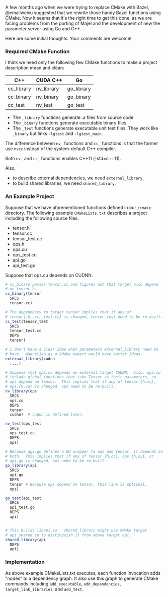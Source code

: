 A few months ago when we were trying to replace CMake with Bazel, @emailweixu suggested that we rewrite those handy Bazel functions using CMake. Now it seems that it's the right time to get this done, as we are facing problems from the porting of Majel and the development of new the parameter server using Go and C++.

Here are some initial thoughts. Your comments are welcome!

### Required CMake Function

I think we need only the following few CMake functions to make a project description mean and clean:

| C++ | CUDA C++ | Go |
|---|---|---|
| cc_library | nv_library | go_library |
| cc_binary | nv_binary | go_binary |
| cc_test | nv_test | go_test |

- The `_library` functions generate  .a files from source code.
- The `_binary` functions generate executable binary files.
- The `_test` functions generate executable unit test files. They work like `_binary` but links `-lgtest` and `-lgtest_main`.

The difference between `nv_` functions and `cc_` functions is that the former use `nvcc` instead of the system-default C++ compiler.

Both `nv_` and `cc_` functions enables C++11 (-std=c++11).

Also,

- to describe external dependencies, we need `external_library`.
- to build shared libraries, we need `shared_library`.

### An Example Project

Suppose that we have aforementioned functions defined in our `/cmake` directory.  The following example `CMakeLists.txt` describes a project including the following source files:

- tensor.h
- tensor.cc
- tensor_test.cc
- ops.h
- ops.cu
- ops_test.cu
- api.go
- api_test.go

Suppose that ops.cu depends on CUDNN.

```cmake
# cc_binary parses tensor.cc and figures out that target also depend
# on tensor.h.
cc_binary(tensor
  SRCS
  tensor.cc)

# The dependency to target tensor implies that if any of
# tensor{.h,.cc,_test.cc} is changed, tensor_test need to be re-built.
cc_test(tensor_test
  SRCS
  tensor_test.cc
  DEPS
  tensor)

# I don't have a clear idea what parameters external_library need to
# have.  @gangliao as a CMake expert would have better ideas.
external_library(cudnn
  ....)

# Suppose that ops.cu depends on external target CUDNN.  Also, ops.cu
# include global functions that take Tensor as their parameters, so
# ops depend on tensor.  This implies that if any of tensor.{h.cc},
# ops.{h,cu} is changed, ops need to be re-built.
nv_library(ops
  SRCS
  ops.cu
  DEPS
  tensor
  cudnn)  # cudnn is defined later.

nv_test(ops_test
  SRCS
  ops_test.cu
  DEPS
  ops)

# Because api.go defines a GO wrapper to ops and tensor, it depends on
# both.  This implies that if any of tensor.{h,cc}, ops.{h,cu}, or
# api.go is changed, api need to be re-built.
go_library(api
  SRCS
  api.go
  DEPS
  tensor # Because ops depend on tensor, this line is optional.
  ops)

go_test(api_test
  SRCS
  api_test.go
  DEPS
  api)


# This builds libapi.so.  shared_library might use CMake target
# api_shared so to distinguish it from above target api.
shared_library(api
  DEPS
  api)

```

### Implementation

As above example CMakeLists.txt executes, each function invocation adds "nodes" to a dependency graph.  It also use this graph to generate CMake commands including `add_executable`, `add_dependencies`, `target_link_libraries`, and `add_test`.
